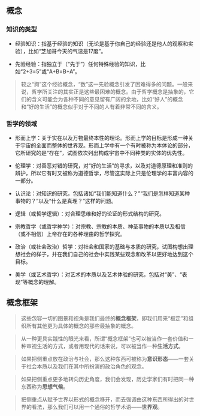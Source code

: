 ## 概念

### 知识的类型

- 经验知识：指基于经验的知识（无论是基于你自己的经验还是他人的观察和实验），比如“芝加哥今天的气温是17度”。

- 先验经验：指独立于（“先于”）任何特殊经验的知识，比如“2+3=5”或“A+B=B+A”。

> 较之“狗”这个经验概念，“数”这一先验概念引发了困难得多的问题。一般来说，哲学所关注的其实正是这些最困难的概念。由于哲学概念是抽象的，它们的含义可能会为各种不同的意见留有广阔的余地，比如“好人”的概念和“好的生活”的概念似乎对于不同的人有着非常不同的含义。

### 哲学的领域

- 形而上学：关于实在以及万物最终本性的理论。形而上学的目标是形成一种关于宇宙的全面而整体的世界现。形而上学中有一个有时被称为本体论的部分，它所研究的是“存在”，试图依次列出构成宇宙中不同种类的实体的优先性。

- 伦理学：对善恶对错的研究，对“好的生活”的寻求，以及对道德原理和准则的辨护，所以它有时又被称为道德哲学，尽管这实际上只是伦理学的丰富内容的一部分。

- 认识论：对知识的研究，包括诸如“我们能知道什么？”“我们是怎样知道某种事物的？”以及“什么是真理？”这样的问题。

- 逻辑（或哲学逻辑）：对合理思维和好的论证的形式结构的研究。

- 宗教哲学（或哲学神学）：对宗教、宗教的本质、神圣事物的本质以及相信（或不相信）上帝存在的各种理由的哲学探究。

- 政治（或社会政治）哲学：对社会和国家的基础与本质的研究，试图构想出理想社会的样子，并在我们自己的社会中实践某些观念和改革以更好地达到这个目标。

- 美学（或艺术哲学）：对艺术的本质以及艺术体验的研究，包括对“美”、“表现”等概念的理解。

## 概念框架

> 这些包容一切的图景和视角是我们最终的**概念框架**，即我们用来“框定”和组织所有其他更为具体的概念的那些最抽象的概念。

> 从一种更具实践性的眼光来看，所谓“概念框架”也可以被当作一套价值和一种审视生活的方式，或者用现代的话来说，可以被当作一种**生活方式**。

> 如果把侧重点放在政治与社会，那么这种东西可被称为**意识形态**——一套关于社会本质以及我们在其中所扮演的政治角色的观念。

> 如果把侧重点更多地转向历史角度，我们会发现，历史学家们有时把同一种东西称为**思想气候**。

> 把侧重点从赋予世界以形式的概念移开，而去强调由这种东西所得出的对世界的看法，那么我们可以用一个通俗的哲学术语——**世界观**。

